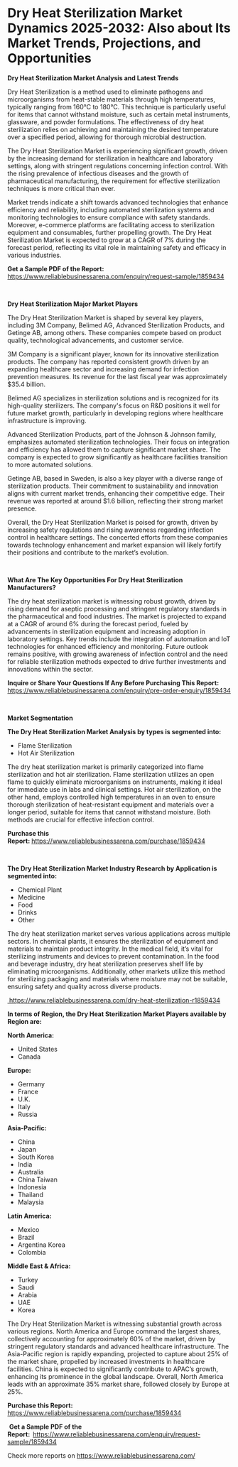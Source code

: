 <p><h1>Dry Heat Sterilization Market Dynamics 2025-2032: Also about Its Market Trends, Projections, and Opportunities</h1></p><p><strong>Dry Heat Sterilization Market Analysis and Latest Trends</strong></p>
<p><p>Dry Heat Sterilization is a method used to eliminate pathogens and microorganisms from heat-stable materials through high temperatures, typically ranging from 160°C to 180°C. This technique is particularly useful for items that cannot withstand moisture, such as certain metal instruments, glassware, and powder formulations. The effectiveness of dry heat sterilization relies on achieving and maintaining the desired temperature over a specified period, allowing for thorough microbial destruction.</p><p>The Dry Heat Sterilization Market is experiencing significant growth, driven by the increasing demand for sterilization in healthcare and laboratory settings, along with stringent regulations concerning infection control. With the rising prevalence of infectious diseases and the growth of pharmaceutical manufacturing, the requirement for effective sterilization techniques is more critical than ever. </p><p>Market trends indicate a shift towards advanced technologies that enhance efficiency and reliability, including automated sterilization systems and monitoring technologies to ensure compliance with safety standards. Moreover, e-commerce platforms are facilitating access to sterilization equipment and consumables, further propelling growth. The Dry Heat Sterilization Market is expected to grow at a CAGR of 7% during the forecast period, reflecting its vital role in maintaining safety and efficacy in various industries.</p></p>
<p><strong>Get a Sample PDF of the Report:&nbsp;</strong> <a href="https://www.reliablebusinessarena.com/enquiry/request-sample/1859434?utm_campaign=2189&utm_medium=2&utm_source=Github&utm_content=ia&utm_term=08042025&utm_id=dry-heat-sterilization">https://www.reliablebusinessarena.com/enquiry/request-sample/1859434</a></p>
<p>&nbsp;</p>
<p><strong>Dry Heat Sterilization Major Market Players</strong></p>
<p><p>The Dry Heat Sterilization Market is shaped by several key players, including 3M Company, Belimed AG, Advanced Sterilization Products, and Getinge AB, among others. These companies compete based on product quality, technological advancements, and customer service.</p><p>3M Company is a significant player, known for its innovative sterilization products. The company has reported consistent growth driven by an expanding healthcare sector and increasing demand for infection prevention measures. Its revenue for the last fiscal year was approximately $35.4 billion.</p><p>Belimed AG specializes in sterilization solutions and is recognized for its high-quality sterilizers. The company's focus on R&D positions it well for future market growth, particularly in developing regions where healthcare infrastructure is improving.</p><p>Advanced Sterilization Products, part of the Johnson & Johnson family, emphasizes automated sterilization technologies. Their focus on integration and efficiency has allowed them to capture significant market share. The company is expected to grow significantly as healthcare facilities transition to more automated solutions.</p><p>Getinge AB, based in Sweden, is also a key player with a diverse range of sterilization products. Their commitment to sustainability and innovation aligns with current market trends, enhancing their competitive edge. Their revenue was reported at around $1.6 billion, reflecting their strong market presence.</p><p>Overall, the Dry Heat Sterilization Market is poised for growth, driven by increasing safety regulations and rising awareness regarding infection control in healthcare settings. The concerted efforts from these companies towards technology enhancement and market expansion will likely fortify their positions and contribute to the market’s evolution.</p></p>
<p>&nbsp;</p>
<p><strong>What Are The Key Opportunities For Dry Heat Sterilization Manufacturers?</strong></p>
<p><p>The dry heat sterilization market is witnessing robust growth, driven by rising demand for aseptic processing and stringent regulatory standards in the pharmaceutical and food industries. The market is projected to expand at a CAGR of around 6% during the forecast period, fueled by advancements in sterilization equipment and increasing adoption in laboratory settings. Key trends include the integration of automation and IoT technologies for enhanced efficiency and monitoring. Future outlook remains positive, with growing awareness of infection control and the need for reliable sterilization methods expected to drive further investments and innovations within the sector.</p></p>
<p><strong>Inquire or Share Your Questions If Any Before Purchasing This Report:</strong> <a href="https://www.reliablebusinessarena.com/enquiry/pre-order-enquiry/1859434?utm_campaign=2189&utm_medium=2&utm_source=Github&utm_content=ia&utm_term=08042025&utm_id=dry-heat-sterilization">https://www.reliablebusinessarena.com/enquiry/pre-order-enquiry/1859434</a></p>
<p>&nbsp;</p>
<p><strong>Market Segmentation</strong></p>
<p><strong>The Dry Heat Sterilization Market Analysis by types is segmented into:</strong></p>
<p><ul><li>Flame Sterilization</li><li>Hot Air Sterilization</li></ul></p>
<p><p>The dry heat sterilization market is primarily categorized into flame sterilization and hot air sterilization. Flame sterilization utilizes an open flame to quickly eliminate microorganisms on instruments, making it ideal for immediate use in labs and clinical settings. Hot air sterilization, on the other hand, employs controlled high temperatures in an oven to ensure thorough sterilization of heat-resistant equipment and materials over a longer period, suitable for items that cannot withstand moisture. Both methods are crucial for effective infection control.</p></p>
<p><strong>Purchase this Report:&nbsp;</strong><a href="https://www.reliablebusinessarena.com/purchase/1859434?utm_campaign=2189&utm_medium=2&utm_source=Github&utm_content=ia&utm_term=08042025&utm_id=dry-heat-sterilization">https://www.reliablebusinessarena.com/purchase/1859434</a></p>
<p>&nbsp;</p>
<p><strong>The Dry Heat Sterilization Market Industry Research by Application is segmented into:</strong></p>
<p><ul><li>Chemical Plant</li><li>Medicine</li><li>Food</li><li>Drinks</li><li>Other</li></ul></p>
<p><p>The dry heat sterilization market serves various applications across multiple sectors. In chemical plants, it ensures the sterilization of equipment and materials to maintain product integrity. In the medical field, it’s vital for sterilizing instruments and devices to prevent contamination. In the food and beverage industry, dry heat sterilization preserves shelf life by eliminating microorganisms. Additionally, other markets utilize this method for sterilizing packaging and materials where moisture may not be suitable, ensuring safety and quality across diverse products.</p></p>
<p><a href="https://www.reliablebusinessarena.com/dry-heat-sterilization-r1859434?utm_campaign=2189&utm_medium=2&utm_source=Github&utm_content=ia&utm_term=08042025&utm_id=dry-heat-sterilization">&nbsp;https://www.reliablebusinessarena.com/dry-heat-sterilization-r1859434</a></p>
<p><strong>In terms of Region, the Dry Heat Sterilization Market Players available by Region are:</strong></p>
<p>
    <p> <strong> North America: </strong>
        <ul>
            <li>United States</li>
            <li>Canada</li>
        </ul>
        </p> 
    <p> <strong> Europe: </strong>
        <ul>
            <li>Germany</li>
            <li>France</li>
            <li>U.K.</li>
            <li>Italy</li>
            <li>Russia</li>
        </ul>
        </p> 
    <p> <strong> Asia-Pacific: </strong>
        <ul>
            <li>China</li>
            <li>Japan</li>
            <li>South Korea</li>
            <li>India</li>
            <li>Australia</li>
            <li>China Taiwan</li>
            <li>Indonesia</li>
            <li>Thailand</li>
            <li>Malaysia</li>
        </ul>
        </p> 
    <p> <strong> Latin America: </strong>
        <ul>
            <li>Mexico</li>
            <li>Brazil</li>
            <li>Argentina Korea</li>
            <li>Colombia</li>
        </ul>
        </p> 
    <p> <strong> Middle East & Africa: </strong>
        <ul>
            <li>Turkey</li>
            <li>Saudi</li>
            <li>Arabia</li>
            <li>UAE</li>
            <li>Korea</li>
        </ul>
    </p>
    </p>
<p><p>The Dry Heat Sterilization Market is witnessing substantial growth across various regions. North America and Europe command the largest shares, collectively accounting for approximately 60% of the market, driven by stringent regulatory standards and advanced healthcare infrastructure. The Asia-Pacific region is rapidly expanding, projected to capture about 25% of the market share, propelled by increased investments in healthcare facilities. China is expected to significantly contribute to APAC’s growth, enhancing its prominence in the global landscape. Overall, North America leads with an approximate 35% market share, followed closely by Europe at 25%.</p></p>
<p><strong>Purchase this Report: </strong><a href="https://www.reliablebusinessarena.com/purchase/1859434?utm_campaign=2189&utm_medium=2&utm_source=Github&utm_content=ia&utm_term=08042025&utm_id=dry-heat-sterilization">https://www.reliablebusinessarena.com/purchase/1859434</a></p>
<p>&nbsp;<strong>Get a Sample PDF of the Report:&nbsp;&nbsp;</strong><a href="https://www.reliablebusinessarena.com/enquiry/request-sample/1859434?utm_campaign=2189&utm_medium=2&utm_source=Github&utm_content=ia&utm_term=08042025&utm_id=dry-heat-sterilization">https://www.reliablebusinessarena.com/enquiry/request-sample/1859434</a></p>
<p><strong></strong></p>
<p>Check more reports on <a href="https://www.reliablebusinessarena.com/?utm_campaign=2189&utm_medium=2&utm_source=Github&utm_content=ia&utm_term=08042025&utm_id=dry-heat-sterilization">https://www.reliablebusinessarena.com/</a></p>
